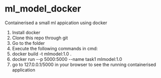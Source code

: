 # ml_model_docker
Containerised a small ml appication using docker
1. Install docker
2. Clone this repo through git
3. Go to the folder
4. Execute the following commands in cmd:
5. docker build -t mlmodel:1.0 .
6. docker run --p 5000:5000 --name task1 mlmodel:1.0
7. go to 127.0.0.1/5000 in your browser to see the running containerised application
